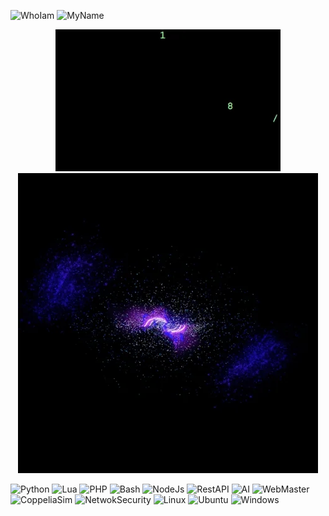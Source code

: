 ![WhoIam](https://img.shields.io/badge/Who_I_am:_A_full_stack_developer-FF7F00?style=for-the-badge&logo=brain&logoColor=white)
![MyName](https://img.shields.io/badge/My_Name:_Pouya_Poorrahman-4CAF50?style=for-the-badge&logo=brain&logoColor=white)

<center>
<img src=https://raw.githubusercontent.com/ByeCoder/ReadMe/refs/heads/main/ByeCoder.webp></img>
<img src=https://raw.githubusercontent.com/ByeCoder/ReadMe/refs/heads/main/ByeCoder2.webp></img>
</center>


![Python](https://img.shields.io/badge/Python-3776AB?style=for-the-badge&logo=python&logoColor=white)
![Lua](https://img.shields.io/badge/Lua-2C2D72?style=for-the-badge&logo=lua&logoColor=white)
![PHP](https://img.shields.io/badge/PHP-777BB4?style=for-the-badge&logo=php&logoColor=white)
![Bash](https://img.shields.io/badge/Bash-4EAA25?style=for-the-badge&logo=gnu-bash&logoColor=white)
![NodeJs](https://img.shields.io/badge/Node.js-339933?style=for-the-badge&logo=node.js&logoColor=white)
![RestAPI](https://img.shields.io/badge/REST_API-00BFFF?style=for-the-badge&logo=api&logoColor=white)
![AI](https://img.shields.io/badge/AI-FF7F00?style=for-the-badge&logo=brain&logoColor=white)
![WebMaster](https://img.shields.io/badge/WebMaster-4CAF50?style=for-the-badge&logo=globe&logoColor=white)
![CoppeliaSim](https://img.shields.io/badge/CoppeliaSim-00B5E2?style=for-the-badge&logo=robot&logoColor=white)
![NetwokSecurity](https://img.shields.io/badge/Network_Security-005C5C?style=for-the-badge&logo=lock&logoColor=white)
![Linux](https://img.shields.io/badge/Linux-FCC624?style=for-the-badge&logo=linux&logoColor=black)
![Ubuntu](https://img.shields.io/badge/Ubuntu-E95420?style=for-the-badge&logo=ubuntu&logoColor=white)
![Windows](https://img.shields.io/badge/Windows-0078D4?style=for-the-badge&logo=windows&logoColor=white)

